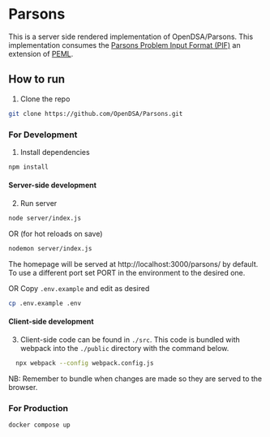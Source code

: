 # Parsons

This is a server side rendered implementation of OpenDSA/Parsons.
This implementation consumes
the [Parsons Problem Input Format (PIF)](https://docs.google.com/document/d/1ZzEgS4_2SyS88fhWVp0041KmfWFnXBKgMWmPEDI7chw/edit?usp=sharing)
an extension of [PEML](https://cssplice.org/peml/).

## How to run

1. Clone the repo

```bash
git clone https://github.com/OpenDSA/Parsons.git
```

### For Development

1. Install dependencies

```bash
npm install 
```


#### Server-side development
2. Run server

```bash
node server/index.js 
```

OR (for hot reloads on save)

```bash
nodemon server/index.js
```

The homepage will be served at http://localhost:3000/parsons/ by default. To use a different port set PORT in the environment to the desired one. 

OR Copy `.env.example` and edit as desired

```bash
cp .env.example .env
```


#### Client-side development
3. Client-side code can be found in `./src`. This code is bundled with webpack into the `./public` directory with the command below.
```bash
  npx webpack --config webpack.config.js
```
NB: Remember to bundle when changes are made so they are served to the browser.


### For Production

```bash
docker compose up
```

